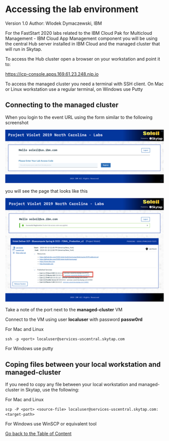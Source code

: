 # Accessing the lab environment

Version 1.0     Author: Wlodek Dymaczewski, IBM

For the FastStart 2020 labs related to the IBM Cloud Pak for Multicloud Management - IBM Cloud App Management component you will be using the central Hub server installed in IBM Cloud and the managed cluster that will run in Skytap.

To access the Hub cluster open a browser on your workstation and point it to:

https://icp-console.apps.169.61.23.248.nip.io

To access the managed cluster you need a terminal with SSH client. On Mac or Linux workstation use a regular terminal, on Windows use Putty

## Connecting to the managed cluster

When you login to the event URL using the form similar to the following screenshot

![](images/2020-01-15-20-13-24.png)

you will see the page that looks like this

![](images/2020-01-15-20-15-20.png)

Take a note of the port next to the **managed-cluster** VM

Connect to the VM using user **localuser** with password **passw0rd**

For Mac and Linux
```
ssh -p <port> localuser@services-uscentral.skytap.com
```

For Windows use putty


## Coping files between your local workstation and managed-cluster

If you need to copy any file between your local workstation and managed-cluster in Skytap, use the following:

For Mac and  Linux
```
scp -P <port> <source-file> localuser@services-uscentral.skytap.com:<target-path>
```

For Windows use WinSCP or equivalent tool


[Go back to the Table of Content](../Exercise0/README.md)





